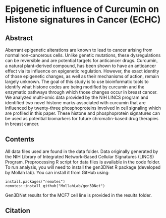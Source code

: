 # Epigenetic influence of Curcumin on Histone signatures in Cancer (ECHC)
## Abstract
Aberrant epigenetic alterations are known to lead to cancer arising from normal non-cancerous cells. Unlike genetic mutations, these dysregulations can be reversible and are potential targets for anticancer drugs. Curcumin, a natural plant-derived compound, has been shown to have an anticancer effect via its influence on epigenetic regulation. However, the exact identity of those epigenetic changes, as well as their mechanisms of action, remain largely unknown. The goal of this study is to use bioinformatic tools to identify what histone codes are being modified by curcumin and the enzymatic pathways through which those changes occur in breast cancer. We analyzed multi-omic data provided by the NIH LINCS program and identified two novel histone marks associated with curcumin that are influenced by twenty-three phosphoproteins involved in cell signaling which are profiled in this paper. These histone and phosphoprotein signatures can be used as potential biomarkers for future chromatin-based drug therapies in breast cancer.
## Contents
All data files used are found in the data folder. Data originally generated by the NIH Library of Integrated Network-Based Cellular Signatures (LINCS) Program.
Preprocessing R script for data files is available in the code folder.
To run analysis, you will need to install the gen3DNet R package (developed by Mollah lab). You can install it from GitHub using:
```
install.packages("remotes")
remotes::install_github("MollahLab/gen3DNet")
```
Gen3DNet results for the MCF7 cell line is provided in the results folder.
## Citation

